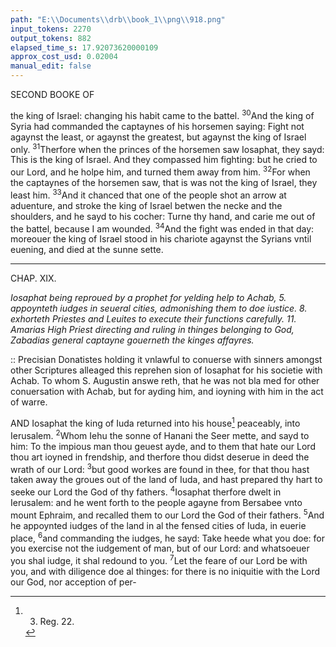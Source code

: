 ```yaml
---
path: "E:\\Documents\\drb\\book_1\\png\\918.png"
input_tokens: 2270
output_tokens: 882
elapsed_time_s: 17.92073620000109
approx_cost_usd: 0.02004
manual_edit: false
---
```

SECOND BOOKE OF

the king of Israel: changing his habit came to the battel. <sup>30</sup>And the king of Syria had commanded the captaynes of his horsemen saying: Fight not agaynst the least, or agaynst the greatest, but agaynst the king of Israel only. <sup>31</sup>Therfore when the princes of the horsemen saw Iosaphat, they sayd: This is the king of Israel. And they compassed him fighting: but he cried to our Lord, and he holpe him, and turned them away from him. <sup>32</sup>For when the captaynes of the horsemen saw, that is was not the king of Israel, they least him. <sup>33</sup>And it chanced that one of the people shot an arrow at aduenture, and stroke the king of Israel betwen the necke and the shoulders, and he sayd to his cocher: Turne thy hand, and carie me out of the battel, because I am wounded. <sup>34</sup>And the fight was ended in that day: moreouer the king of Israel stood in his chariote agaynst the Syrians vntil euening, and died at the sunne sette.

<hr>

CHAP. XIX.

*Iosaphat being reproued by a prophet for yelding help to Achab, 5. appoynteth iudges in seueral cities, admonishing them to doe iustice. 8. exhorteth Priestes and Leuites to execute their functions carefully. 11. Amarias High Priest directing and ruling in thinges belonging to God, Zabadias general captayne gouerneth the kinges affayres.*

<aside>:: Precisian Donatistes holding it vnlawful to conuerse with sinners amongst other Scriptures alleaged this reprehen sion of Iosaphat for his societie with Achab. To whom S. Augustin answe reth, that he was not bla med for other conuersation with Achab, but for ayding him, and ioyning with him in the act of warre.</aside>

AND Iosaphat the king of Iuda returned into his house[^1] peaceably, into Ierusalem. <sup>2</sup>Whom Iehu the sonne of Hanani the Seer mette, and sayd to him: To the impious man thou geuest ayde, and to them that hate our Lord thou art ioyned in frendship, and therfore thou didst deserue in deed the wrath of our Lord: <sup>3</sup>but good workes are found in thee, for that thou hast taken away the groues out of the land of Iuda, and hast prepared thy hart to seeke our Lord the God of thy fathers. <sup>4</sup>Iosaphat therfore dwelt in Ierusalem: and he went forth to the people agayne from Bersabee vnto mount Ephraim, and recalled them to our Lord the God of their fathers. <sup>5</sup>And he appoynted iudges of the land in al the fensed cities of Iuda, in euerie place, <sup>6</sup>and commanding the iudges, he sayd: Take heede what you doe: for you exercise not the iudgement of man, but of our Lord: and whatsoeuer you shal iudge, it shal redound to you. <sup>7</sup>Let the feare of our Lord be with you, and with diligence doe al thinges: for there is no iniquitie with the Lord our God, nor acception of per-

[^1]: 3. Reg. 22.